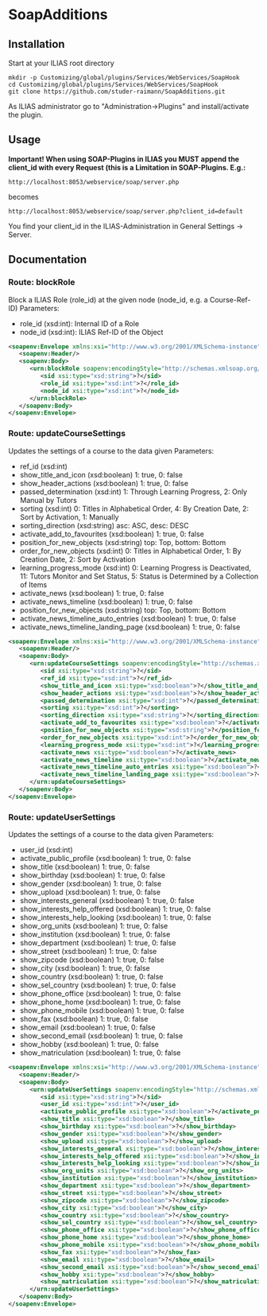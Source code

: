 # SoapAdditions

## Installation
Start at your ILIAS root directory 

```
mkdir -p Customizing/global/plugins/Services/WebServices/SoapHook
cd Customizing/global/plugins/Services/WebServices/SoapHook
git clone https://github.com/studer-raimann/SoapAdditions.git
```

As ILIAS administrator go to "Administration->Plugins" and install/activate the plugin.  

## Usage

**Important! When using SOAP-Plugins in ILIAS you MUST append the client_id with every Request (this is a Limitation in SOAP-Plugins. E.g.:**

`http://localhost:8053/webservice/soap/server.php`

becomes

`http://localhost:8053/webservice/soap/server.php?client_id=default`

You find your client_id in the ILIAS-Administration in General Settings -> Server. 

## Documentation
<!-- BEGIN definitions -->
### Route: blockRole
Block a ILIAS Role (role_id) at the given node (node_id, e.g. a Course-Ref-ID)
Parameters:
- role_id (xsd:int): Internal ID of a Role
- node_id (xsd:int): ILIAS Ref-ID of the Object
```xml
<soapenv:Envelope xmlns:xsi="http://www.w3.org/2001/XMLSchema-instance" xmlns:xsd="http://www.w3.org/2001/XMLSchema" xmlns:soapenv="http://schemas.xmlsoap.org/soap/envelope/" xmlns:urn="urn:SoapAdditions">
   <soapenv:Header/>
   <soapenv:Body>
      <urn:blockRole soapenv:encodingStyle="http://schemas.xmlsoap.org/soap/encoding/">
         <sid xsi:type="xsd:string">?</sid>
         <role_id xsi:type="xsd:int">?</role_id>
         <node_id xsi:type="xsd:int">?</node_id>
      </urn:blockRole>
   </soapenv:Body>
</soapenv:Envelope>
```

### Route: updateCourseSettings
Updates the settings of a course to the data given
Parameters:
- ref_id (xsd:int)
- show_title_and_icon (xsd:boolean) 1: true, 0: false
- show_header_actions (xsd:boolean) 1: true, 0: false
- passed_determination (xsd:int) 1: Through Learning Progress, 2: Only Manual by Tutors
- sorting (xsd:int) 0: Titles in Alphabetical Order, 4: By Creation Date, 2: Sort by Activation, 1: Manually
- sorting_direction (xsd:string) asc: ASC, desc: DESC
- activate_add_to_favourites (xsd:boolean) 1: true, 0: false
- position_for_new_objects (xsd:string) top: Top, bottom: Bottom
- order_for_new_objects (xsd:int) 0: Titles in Alphabetical Order, 1: By Creation Date, 2: Sort by Activation
- learning_progress_mode (xsd:int) 0: Learning Progress is Deactivated, 11: Tutors Monitor and Set Status, 5: Status is Determined by a Collection of Items
- activate_news (xsd:boolean) 1: true, 0: false
- activate_news_timeline (xsd:boolean) 1: true, 0: false
- position_for_new_objects (xsd:string) top: Top, bottom: Bottom
- activate_news_timeline_auto_entries (xsd:boolean) 1: true, 0: false
- activate_news_timeline_landing_page (xsd:boolean) 1: true, 0: false
```xml
<soapenv:Envelope xmlns:xsi="http://www.w3.org/2001/XMLSchema-instance" xmlns:xsd="http://www.w3.org/2001/XMLSchema" xmlns:soapenv="http://schemas.xmlsoap.org/soap/envelope/" xmlns:urn="urn:SoapAdditions">
   <soapenv:Header/>
   <soapenv:Body>
      <urn:updateCourseSettings soapenv:encodingStyle="http://schemas.xmlsoap.org/soap/encoding/">
         <sid xsi:type="xsd:string">?</sid>
         <ref_id xsi:type="xsd:int">?</ref_id>
         <show_title_and_icon xsi:type="xsd:boolean">?</show_title_and_icon>
         <show_header_actions xsi:type="xsd:boolean">?</show_header_actions>
         <passed_determination xsi:type="xsd:int">?</passed_determination>
         <sorting xsi:type="xsd:int">?</sorting>
         <sorting_direction xsi:type="xsd:string">?</sorting_direction>
         <activate_add_to_favourites xsi:type="xsd:boolean">?</activate_add_to_favourites>
         <position_for_new_objects xsi:type="xsd:string">?</position_for_new_objects>
         <order_for_new_objects xsi:type="xsd:int">?</order_for_new_objects>
         <learning_progress_mode xsi:type="xsd:int">?</learning_progress_mode>
         <activate_news xsi:type="xsd:boolean">?</activate_news>
         <activate_news_timeline xsi:type="xsd:boolean">?</activate_news_timeline>
         <activate_news_timeline_auto_entries xsi:type="xsd:boolean">?</activate_news_timeline_auto_entries>
         <activate_news_timeline_landing_page xsi:type="xsd:boolean">?</activate_news_timeline_landing_page>
      </urn:updateCourseSettings>
   </soapenv:Body>
</soapenv:Envelope>
```

### Route: updateUserSettings
Updates the settings of a course to the data given
Parameters:
- user_id (xsd:int)
- activate_public_profile (xsd:boolean) 1: true, 0: false
- show_title (xsd:boolean) 1: true, 0: false
- show_birthday (xsd:boolean) 1: true, 0: false
- show_gender (xsd:boolean) 1: true, 0: false
- show_upload (xsd:boolean) 1: true, 0: false
- show_interests_general (xsd:boolean) 1: true, 0: false
- show_interests_help_offered (xsd:boolean) 1: true, 0: false
- show_interests_help_looking (xsd:boolean) 1: true, 0: false
- show_org_units (xsd:boolean) 1: true, 0: false
- show_institution (xsd:boolean) 1: true, 0: false
- show_department (xsd:boolean) 1: true, 0: false
- show_street (xsd:boolean) 1: true, 0: false
- show_zipcode (xsd:boolean) 1: true, 0: false
- show_city (xsd:boolean) 1: true, 0: false
- show_country (xsd:boolean) 1: true, 0: false
- show_sel_country (xsd:boolean) 1: true, 0: false
- show_phone_office (xsd:boolean) 1: true, 0: false
- show_phone_home (xsd:boolean) 1: true, 0: false
- show_phone_mobile (xsd:boolean) 1: true, 0: false
- show_fax (xsd:boolean) 1: true, 0: false
- show_email (xsd:boolean) 1: true, 0: false
- show_second_email (xsd:boolean) 1: true, 0: false
- show_hobby (xsd:boolean) 1: true, 0: false
- show_matriculation (xsd:boolean) 1: true, 0: false
```xml
<soapenv:Envelope xmlns:xsi="http://www.w3.org/2001/XMLSchema-instance" xmlns:xsd="http://www.w3.org/2001/XMLSchema" xmlns:soapenv="http://schemas.xmlsoap.org/soap/envelope/" xmlns:urn="urn:SoapAdditions">
   <soapenv:Header/>
   <soapenv:Body>
      <urn:updateUserSettings soapenv:encodingStyle="http://schemas.xmlsoap.org/soap/encoding/">
         <sid xsi:type="xsd:string">?</sid>
         <user_id xsi:type="xsd:int">?</user_id>
         <activate_public_profile xsi:type="xsd:boolean">?</activate_public_profile>
         <show_title xsi:type="xsd:boolean">?</show_title>
         <show_birthday xsi:type="xsd:boolean">?</show_birthday>
         <show_gender xsi:type="xsd:boolean">?</show_gender>
         <show_upload xsi:type="xsd:boolean">?</show_upload>
         <show_interests_general xsi:type="xsd:boolean">?</show_interests_general>
         <show_interests_help_offered xsi:type="xsd:boolean">?</show_interests_help_offered>
         <show_interests_help_looking xsi:type="xsd:boolean">?</show_interests_help_looking>
         <show_org_units xsi:type="xsd:boolean">?</show_org_units>
         <show_institution xsi:type="xsd:boolean">?</show_institution>
         <show_department xsi:type="xsd:boolean">?</show_department>
         <show_street xsi:type="xsd:boolean">?</show_street>
         <show_zipcode xsi:type="xsd:boolean">?</show_zipcode>
         <show_city xsi:type="xsd:boolean">?</show_city>
         <show_country xsi:type="xsd:boolean">?</show_country>
         <show_sel_country xsi:type="xsd:boolean">?</show_sel_country>
         <show_phone_office xsi:type="xsd:boolean">?</show_phone_office>
         <show_phone_home xsi:type="xsd:boolean">?</show_phone_home>
         <show_phone_mobile xsi:type="xsd:boolean">?</show_phone_mobile>
         <show_fax xsi:type="xsd:boolean">?</show_fax>
         <show_email xsi:type="xsd:boolean">?</show_email>
         <show_second_email xsi:type="xsd:boolean">?</show_second_email>
         <show_hobby xsi:type="xsd:boolean">?</show_hobby>
         <show_matriculation xsi:type="xsd:boolean">?</show_matriculation>
      </urn:updateUserSettings>
   </soapenv:Body>
</soapenv:Envelope>
```

 
<!-- END definitions -->
